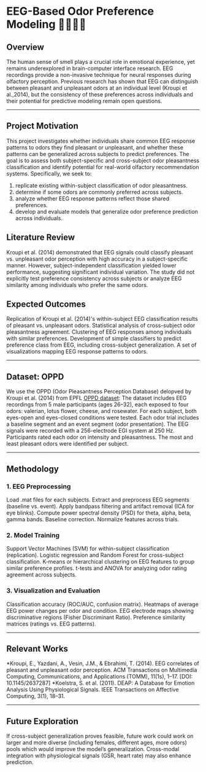 # EEG-Based Odor Preference Modeling 🌹🧀️🪷🍃

## Overview
The human sense of smell plays a crucial role in emotional experience, yet remains underexplored in brain-computer interface research. EEG recordings provide a non-invasive technique for neural responses during olfactory perception. Previous research has shown that EEG can distinguish between pleasant and unpleasant odors at an individual level (Kroupi et al.,2014), but the consistency of these preferences across individuals and their potential for predictive modeling remain open questions.

---

## Project Motivation
This project investigates whether individuals share common EEG response patterns to odors they find pleasant or unpleasant, and whether these patterns can be generalized across subjects to predict preferences. The goal is to assess both subject-specific and cross-subject odor pleasantness classification and identify potential for real-world olfactory recommendation systems. Specifically, we seek to:
1) replicate existing within-subject classification of odor pleasantness.
2) determine if some odors are commonly preferred across subjects.
3) analyze whether EEG response patterns reflect those shared preferences.
4) develop and evaluate models that generalize odor preference prediction across individuals.

## Literature Review
Kroupi et al. (2014) demonstrated that EEG signals could classify pleasant vs. unpleasant odor perception with high accuracy in a subject-specific manner. However, subject-independent classification yielded lower performance, suggesting significant individual variation. The study did not explicitly test preference consistency across subjects or analyze EEG similarity among individuals who prefer the same odors. 

## Expected Outcomes
Replication of Kroupi et al. (2014)'s within-subject EEG classification results of pleasant vs. unpleasant odors.
Statistical analysis of cross-subject odor pleasantness agreement.
Clustering of EEG responses among individuals with similar preferences.
Development of simple classifiers to predict preference class from EEG, including cross-subject generalization.
A set of visualizations mapping EEG response patterns to odors.

---

## Dataset: OPPD
We use the OPPD (Odor Pleasantness Perception Database) delopved by Kroupi et al. (2014) from EPFL [OPPD dataset](https://www.epfl.ch/labs/mmspg/downloads/page-119131-en-html/):
The dataset includes EEG recordings from 5 male participants (ages 26–32), each exposed to four odors: valerian, lotus flower, cheese, and rosewater. For each subject, both eyes-open and eyes-closed conditions were tested. Each odor trial includes a baseline segment and an event segment (odor presentation). The EEG signals were recorded with a 256-electrode EGI system at 250 Hz. Participants rated each odor on intensity and pleasantness. The most and least pleasant odors were identified per subject.

---

## Methodology
### 1. **EEG Preprocessing**
Load .mat files for each subjects. Extract and preprocess EEG segments (baseline vs. event). Apply bandpass filtering and artifact removal (ICA for eye blinks). Compute power spectral density (PSD) for theta, alpha, beta, gamma bands. Baseline correction. Normalize features across trials.

### 2. **Model Training**
Support Vector Machines (SVM) for within-subject classification (replication).
Logistic regression and Random Forest for cross-subject classification.
K-means or hierarchical clustering on EEG features to group similar preference profiles.
t-tests and ANOVA for analyzing odor rating agreement across subjects.

### 3. **Visualization and Evaluation**
Classification accuracy (ROC/AUC, confusion matrix).
Heatmaps of average EEG power changes per odor and condition.
EEG electrode maps showing discriminative regions (Fisher Discriminant Ratio).
Preference similarity matrices (ratings vs. EEG patterns).

---

## Relevant Works
*Kroupi, E., Yazdani, A., Vesin, J.M., & Ebrahimi, T. (2014). EEG correlates of pleasant and unpleasant odor perception. ACM Transactions on Multimedia Computing, Communications, and Applications (TOMM), 11(1s), 1–17. [DOI: 10.1145/2637287]
*Koelstra, S. et al. (2011). DEAP: A Database for Emotion Analysis Using Physiological Signals. IEEE Transactions on Affective Computing, 3(1), 18–31.

---

## Future Exploration
If cross-subject generalization proves feasible, future work could work on larger and more diverse (including females, different ages, more odors) pools which would improve the model’s generalization. Cross-modal integration with physiological signals (GSR, heart rate) may also enhance prediction.
